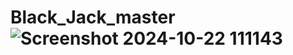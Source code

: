 # Black_Jack_master![Screenshot 2024-10-22 111143](https://github.com/user-attachments/assets/5bd17dea-2c9b-4e96-871c-bb0070d6d4dd)
